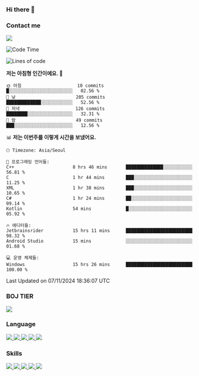 ### Hi there 👋

<!-- Contact me-->
### Contact me
<a href="mailto:hiko1931@gmail.com">
    <img src="https://img.shields.io/badge/Gmail-D14836?logo=gmail&logoColor=white">
</a>

<!--START_SECTION:waka-->
![Code Time](http://img.shields.io/badge/Code%20Time-97%20hrs%2024%20mins-blue)

![Lines of code](https://img.shields.io/badge/%EC%A0%80%EB%8A%94%20%EC%97%AC%ED%83%9C%EA%B9%8C%EC%A7%80%20-3.3%20million%20%EC%A4%84%EC%9D%98%20%EC%BD%94%EB%93%9C%EB%A5%BC%20%EC%9E%91%EC%84%B1%ED%96%88%EC%96%B4%EC%9A%94.-blue)

**저는 아침형 인간이에요. 🐤** 

```text
🌞 아침                     10 commits          █░░░░░░░░░░░░░░░░░░░░░░░░   02.56 % 
🌆 낮　                     205 commits         █████████████░░░░░░░░░░░░   52.56 % 
🌃 저녁                     126 commits         ████████░░░░░░░░░░░░░░░░░   32.31 % 
🌙 밤　                     49 commits          ███░░░░░░░░░░░░░░░░░░░░░░   12.56 % 
```


📊 **저는 이번주를 이렇게 시간을 보냈어요.** 

```text
🕑︎ Timezone: Asia/Seoul

💬 프로그래밍 언어들: 
C++                      8 hrs 46 mins       ██████████████░░░░░░░░░░░   56.81 % 
C                        1 hr 44 mins        ███░░░░░░░░░░░░░░░░░░░░░░   11.25 % 
XML                      1 hr 38 mins        ███░░░░░░░░░░░░░░░░░░░░░░   10.65 % 
C#                       1 hr 24 mins        ██░░░░░░░░░░░░░░░░░░░░░░░   09.14 % 
Kotlin                   54 mins             █░░░░░░░░░░░░░░░░░░░░░░░░   05.92 % 

🔥 에디터들: 
Jetbrainsrider           15 hrs 11 mins      █████████████████████████   98.32 % 
Android Studio           15 mins             ░░░░░░░░░░░░░░░░░░░░░░░░░   01.68 % 

💻 운영 체제들: 
Windows                  15 hrs 26 mins      █████████████████████████   100.00 % 
```


 Last Updated on 07/11/2024 18:36:07 UTC
<!--END_SECTION:waka-->

<!-- BOJ -->
### BOJ TIER
[![](http://mazassumnida.wtf/api/v2/generate_badge?boj=swifter)](https://solved.ac/swifter)

### Language
<a href="https://java.com">
    <img src="https://img.shields.io/badge/Java-007396?logo=java&logoColor=white">
</a>
<a href="https://kotlinlang.org">
    <img src="https://img.shields.io/badge/Kotlin-7F52FF?logo=kotlin&logoColor=white">
</a>
<a href="https://developer.mozilla.org/ko/docs/Web/JavaScript">
    <img src="https://img.shields.io/badge/JavaScript-F7DF1E?logo=javascript&logoColor=white">
</a>
<a href="https://isocpp.org/">
    <img src="https://img.shields.io/badge/C++-00599C?logo=cplusplus&logoColor=white">
</a>
<a href="https://learn.microsoft.com/ko-kr/dotnet/csharp/">
    <img src="https://img.shields.io/badge/csharp-239120?logo=csharp&logoColor=white">
</a>


### Skills
<a href="https://developer.android.com">
    <img src="https://img.shields.io/badge/Android-3DDC84?logo=android&logoColor=white">
</a>
<a href="https://reactivex.io">
    <img src="https://img.shields.io/badge/ReactiveX-B7178C?logo=ReactiveX&logoColor=white">
</a>
<a href="https://nodejs.org">
    <img src="https://img.shields.io/badge/Node.js-339933?logo=node.js&logoColor=white">
</a>
<a href="https://unity.com/kr">
    <img src="https://img.shields.io/badge/unity-FFFFFF?logo=unity&logoColor=black">
</a>
<a href="https://www.unrealengine.com/ko">
    <img src="https://img.shields.io/badge/unrealengine-0E1128?logo=unrealengine&logoColor=white">
</a>

